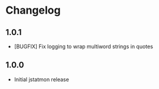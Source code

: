 # Changelog

## 1.0.1
* [BUGFIX] Fix logging to wrap multiword strings in quotes

## 1.0.0
* Initial jstatmon release
